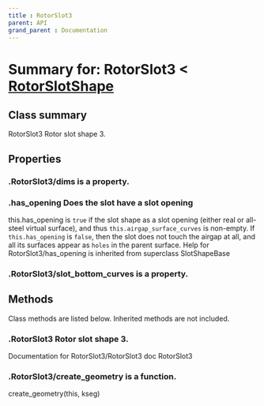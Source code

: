 ```yaml
---
title : RotorSlot3
parent: API
grand_parent : Documentation
---
```

# Summary for: **RotorSlot3**  < [RotorSlotShape](RotorSlotShape.html)

## Class summary

RotorSlot3 Rotor slot shape 3.

## Properties

### .RotorSlot3/**dims** is a property.

### .**has_opening** Does the slot have a slot opening

this.has_opening is `true` if the slot shape as a slot opening
(either real or all-steel virtual surface), and thus
`this.airgap_surface_curves` is non-empty. If `this.has_opening`
is `false`, then the slot does not touch the airgap at all, and
all its surfaces appear as `holes` in the parent surface.
Help for RotorSlot3/has_opening is inherited from superclass SlotShapeBase

### .RotorSlot3/**slot_bottom_curves** is a property.


## Methods

Class methods are listed below. Inherited methods are not included.

### .**RotorSlot3** Rotor slot shape 3.
Documentation for RotorSlot3/RotorSlot3
doc RotorSlot3

### .RotorSlot3/**create_geometry** is a function.
create_geometry(this, kseg)


